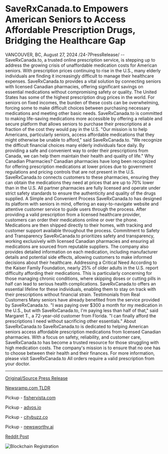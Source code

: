 # SaveRxCanada.to Empowers American Seniors to Access Affordable Prescription Drugs, Bridging the Healthcare Gap

VANCOUVER, BC, August 27, 2024 /24-7PressRelease/ -- SaveRxCanada.to, a trusted online prescription service, is stepping up to address the growing crisis of unaffordable medication costs for American seniors. With prescription prices continuing to rise in the U.S., many elderly individuals are finding it increasingly difficult to manage their healthcare expenses. SaveRxCanada.to provides a vital solution by connecting seniors with licensed Canadian pharmacies, offering significant savings on essential medications without compromising safety or quality.  The United States has some of the highest prescription drug prices in the world. For seniors on fixed incomes, the burden of these costs can be overwhelming, forcing some to make difficult choices between purchasing necessary medications and meeting other basic needs. SaveRxCanada.to is committed to making life-saving medications more accessible by offering a reliable and secure platform that allows seniors to purchase their prescriptions at a fraction of the cost they would pay in the U.S.  "Our mission is to help Americans, particularly seniors, access affordable medications that they might otherwise be unable to afford," said SaveRxCanada.to. "We recognize the difficult financial choices many elderly individuals face daily. By providing a safe and convenient way to order their prescriptions from Canada, we can help them maintain their health and quality of life."  Why Canadian Pharmacies?  Canadian pharmacies have long been recognized for offering prescription medications at lower prices due to government regulations and pricing controls that are not present in the U.S. SaveRxCanada.to connects customers to these pharmacies, ensuring they can obtain the medications they need at prices that are up to 70% lower than in the U.S. All partner pharmacies are fully licensed and operate under strict safety standards to ensure the authenticity and quality of the drugs supplied.  A Simple and Convenient Process SaveRxCanada.to has designed its platform with seniors in mind, offering an easy-to-navigate website and attentive customer service to guide users through the process. After providing a valid prescription from a licensed healthcare provider, customers can order their medications online or over the phone. Medications are then shipped directly to their homes, with tracking and customer support available throughout the process.  Commitment to Safety and Transparency SaveRxCanada.to prioritizes safety and transparency, working exclusively with licensed Canadian pharmacies and ensuring all medications are sourced from reputable suppliers. The company also provides detailed information on each medication, including manufacturer details and potential side effects, allowing customers to make informed decisions about their healthcare.  Addressing a Critical Need According to the Kaiser Family Foundation, nearly 25% of older adults in the U.S. report difficulty affording their medications. This is particularly concerning for those managing chronic conditions, where skipping doses or cutting pills in half can lead to serious health complications. SaveRxCanada.to offers an essential lifeline for these individuals, enabling them to stay on track with their prescriptions without financial strain.  Testimonials from Real Customers Many seniors have already benefited from the service provided by SaveRxCanada.to. "I was paying over $300 a month for my medication in the U.S., but with SaveRxCanada.to, I'm paying less than half of that," said Margaret T., a 72-year-old customer from Florida. "I can finally afford the prescriptions I need without sacrificing other essentials."  About SaveRxCanada.to SaveRxCanada.to is dedicated to helping American seniors access affordable prescription medications from licensed Canadian pharmacies. With a focus on safety, reliability, and customer care, SaveRxCanada.to has become a trusted resource for those struggling with high medication costs. The company's mission is to ensure that no one has to choose between their health and their finances.  For more information, please visit SaveRxCanada.to  All orders require a valid prescription from your doctor. 

---

[Original/Source Press Release](https://www.24-7pressrelease.com/press-release/513753/saverxcanadato-empowers-american-seniors-to-access-affordable-prescription-drugs-bridging-the-healthcare-gap)
                    

[Newsramp.com TLDR](https://newsramp.com/curated-news/saverxcanada-to-connecting-american-seniors-with-affordable-medications-from-canada/b755eed7ce60ecf73b3e8661d4305aaf) 


Pickup - [fishervista.com](https://fishervista.com/en/saverxcanada-to-offers-lifeline-to-american-seniors-with-affordable-prescription-drugs/20245971)

Pickup - [advos.io](https://advos.io/en/saverxcanada-to-offers-lifeline-for-american-seniors-struggling-with-high-prescription-costs/20245971)

Pickup - [citybuzz.co](https://citybuzz.co/2024/08/27/saverxcanada-to-offers-affordable-prescription-drugs-to-american-seniors)

Pickup - [newsworthy.ai](https://newsworthy.ai/curated/saverxcanada-to-offers-american-seniors-affordable-access-to-canadian-prescription-drugs/20245971)
 



[Reddit Post](https://www.reddit.com/r/newsramp/comments/1f2aytl/saverxcanadato_connecting_american_seniors_with/) 



![Blockchain Registration](https://cdn.newsramp.app/24-7PressRelease/qrcode/248/27/veiljj1k.webp)